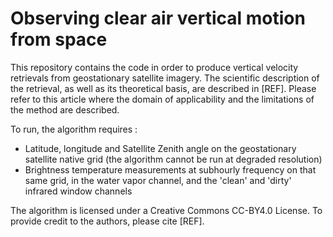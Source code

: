 # Observing clear air vertical motion from space

This repository contains the code in order to produce vertical velocity retrievals from geostationary satellite imagery. The scientific description of the retrieval, as well as its theoretical basis, are described in [REF]. Please refer to this article where the domain of applicability and the limitations of the method are described.

To run, the algorithm requires :
 - Latitude, longitude and Satellite Zenith angle on the geostationary satellite native grid (the algorithm cannot be run at degraded resolution)
 - Brightness temperature measurements at subhourly frequency on that same grid, in the water vapor channel, and the 'clean' and 'dirty' infrared window channels

The algorithm is licensed under a Creative Commons CC-BY4.0 License. To provide credit to the authors, please cite [REF].
